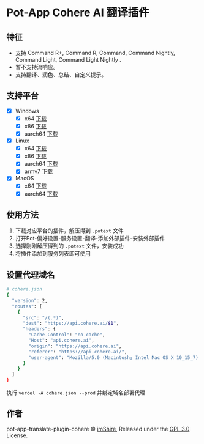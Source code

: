# Pot-App Cohere AI 翻译插件

## 特征
- 支持 Command R+, Command R, Command, Command Nightly, Command Light, Command Light Nightly .
- 暂不支持流响应。
- 支持翻译、润色、总结、自定义提示。

## 支持平台

- [x] Windows
  - [x] x64 [下载](https://gh.pylogmon.com/https://github.com/imShire/pot-app-translate-plugin-cohere/releases/latest/download/x86_64-pc-windows-msvc.zip)
  - [x] x86 [下载](https://gh.pylogmon.com/https://github.com/imShire/pot-app-translate-plugin-cohere/releases/latest/download/i686-pc-windows-msvc.zip)
  - [x] aarch64 [下载](https://gh.pylogmon.com/https://github.com/imShire/pot-app-translate-plugin-cohere/releases/latest/download/aarch64-pc-windows-msvc.zip)
- [x] Linux
  - [x] x64 [下载](https://gh.pylogmon.com/https://github.com/imShire/pot-app-translate-plugin-cohere/releases/latest/download/x86_64-unknown-linux-gnu.zip)
  - [x] x86 [下载](https://gh.pylogmon.com/https://github.com/imShire/pot-app-translate-plugin-cohere/releases/latest/download/i686-unknown-linux-gnu.zip)
  - [x] aarch64 [下载](https://gh.pylogmon.com/https://github.com/imShire/pot-app-translate-plugin-cohere/releases/latest/download/aarch64-unknown-linux-gnu.zip)
  - [x] armv7 [下载](https://gh.pylogmon.com/https://github.com/imShire/pot-app-translate-plugin-cohere/releases/latest/download/armv7-unknown-linux-gnueabihf.zip)
- [x] MacOS
  - [x] x64 [下载](https://gh.pylogmon.com/https://github.com/imShire/pot-app-translate-plugin-cohere/releases/latest/download/x86_64-apple-darwin.zip)
  - [x] aarch64 [下载](https://gh.pylogmon.com/https://github.com/imShire/pot-app-translate-plugin-cohere/releases/latest/download/aarch64-apple-darwin.zip)

## 使用方法

1. 下载对应平台的插件，解压得到 `.potext` 文件
2. 打开Pot-偏好设置-服务设置-翻译-添加外部插件-安装外部插件
3. 选择刚刚解压得到的 `.potext` 文件，安装成功
4. 将插件添加到服务列表即可使用

## 设置代理域名
```sh
# cohere.json
{
  "version": 2,
  "routes": [
    {
      "src": "/(.*)",
      "dest": "https://api.cohere.ai/$1",
      "headers": {
        "Cache-Control": "no-cache",
        "Host": "api.cohere.ai",
        "origin": "https://api.cohere.ai",
        "referer": "https://api.cohere.ai/",
        "user-agent": "Mozilla/5.0 (Macintosh; Intel Mac OS X 10_15_7) AppleWebKit/537.36 (KHTML, like Gecko) Chrome/107.0.0.0 Safari/537.36"
      }
    }
  ]
}
```
执行 `vercel -A cohere.json --prod` 并绑定域名部署代理


## 作者
pot-app-translate-plugin-cohere © [imShire](https://github.com/imShire), Released under the [GPL 3.0](https://github.com/imShire/pot-app-translate-plugin-cohere/blob/main/LICENSE) License.

